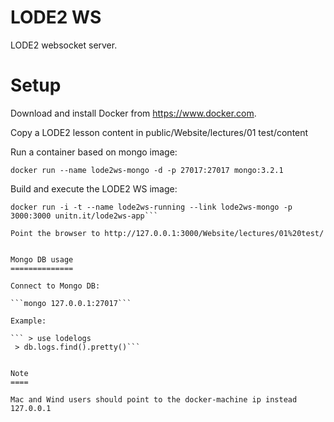 LODE2 WS
========

LODE2 websocket server.

Setup
=====

Download and install Docker from https://www.docker.com.

Copy a LODE2 lesson content in public/Website/lectures/01 test/content

Run a container based on mongo image:

```docker run --name lode2ws-mongo -d -p 27017:27017 mongo:3.2.1```

Build and execute the LODE2 WS image:

```docker build -t unitn.it/lode2ws-app .
docker run -i -t --name lode2ws-running --link lode2ws-mongo -p 3000:3000 unitn.it/lode2ws-app```

Point the browser to http://127.0.0.1:3000/Website/lectures/01%20test/


Mongo DB usage
==============

Connect to Mongo DB:

```mongo 127.0.0.1:27017```

Example:

``` > use lodelogs
 > db.logs.find().pretty()```


Note
====

Mac and Wind users should point to the docker-machine ip instead 127.0.0.1
